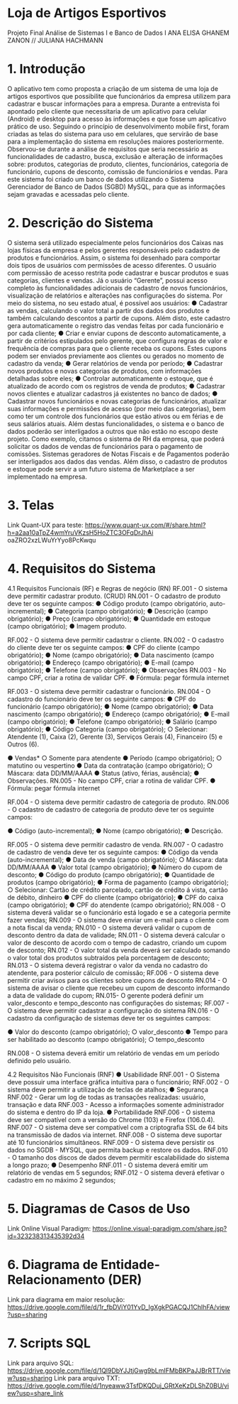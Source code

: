 # Loja de Artigos Esportivos
Projeto Final Análise de Sistemas I e Banco de Dados I
ANA ELISA GHANEM ZANON // JULIANA HACHMANN

# 1. Introdução
O aplicativo tem como proposta a criação de um sistema de uma loja de artigos esportivos que possibilite que funcionários da empresa utilizem para cadastrar e buscar informações para a empresa. Durante a entrevista foi apontado pelo cliente que necessitaria de um aplicativo para celular (Android) e desktop para acesso às informações e que fosse um aplicativo prático de uso. Seguindo o princípio de desenvolvimento mobile first, foram criadas as telas do sistema para uso em celulares, que servirão de base para a implementação do sistema em resoluções maiores posteriormente. Observou-se durante a análise de requisitos que seria necessário as funcionalidades de cadastro, busca, exclusão e alteração de informações sobre: produtos, categorias de produto, clientes, funcionários, categoria de funcionário, cupons de desconto, comissão de funcionários e vendas. Para este sistema foi criado um banco de dados utilizando o Sistema Gerenciador de Banco de Dados (SGBD) MySQL, para que as informações sejam gravadas e acessadas pelo cliente.

# 2. Descrição do Sistema

O sistema será utilizado especialmente pelos funcionários dos Caixas nas lojas físicas da empresa e pelos gerentes responsáveis pelo cadastro de produtos e funcionários. Assim, o sistema foi desenhado para comportar dois tipos de usuários com permissões de acesso diferentes. O usuário com permissão de acesso restrita pode cadastrar e buscar produtos e suas categorias, clientes e vendas. Já o usuário “Gerente”, possui acesso completo às funcionalidades adicionais de cadastro de novos funcionários, visualização de relatórios e alterações nas configurações do sistema.
Por meio do sistema, no seu estado atual, é possível aos usuários:
● Cadastrar as vendas, calculando o valor total a partir dos dados dos produtos e também calculando descontos a partir de cupons. Além disto, este cadastro gera automaticamente o registro das vendas feitas por cada funcionário e por cada cliente;
● Criar e enviar cupons de desconto automaticamente, a partir de critérios estipulados pelo gerente, que configura regras de valor e frequência de compras para que o cliente receba os cupons. Estes cupons podem ser enviados previamente aos clientes ou gerados no momento de cadastro da venda;
● Gerar relatórios de venda por período;
● Cadastrar novos produtos e novas categorias de produtos, com informações
detalhadas sobre eles;
● Controlar automaticamente o estoque, que é atualizado de acordo com os registros de venda de produtos;
● Cadastrar novos clientes e atualizar cadastros já existentes no banco de dados;
● Cadastrar novos funcionários e novas categorias de funcionários, atualizar suas informações e permissões de acesso (por meio das categorias), bem como ter um controle dos funcionários que estão ativos ou em férias e de seus salários atuais. Além destas funcionalidades, o sistema e o banco de dados poderão ser interligados a outros que não estão no escopo deste projeto. Como exemplo, citamos o sistema de RH da empresa, que poderá solicitar os dados de vendas de funcionários para o pagamento de comissões. Sistemas geradores de Notas Fiscais e de Pagamentos poderão ser interligados aos dados das vendas. Além disso, o cadastro de produtos e estoque pode servir a um futuro sistema de Marketplace a ser implementado na empresa.

# 3. Telas
Link Quant-UX para teste:
https://www.quant-ux.com/#/share.html?h=a2aa10aTpZ4wmYruVKzsH5HoZTC3OFqDrJhAi
oaZRO2xzLWuYrYyo8PcKwqu

# 4. Requisitos do Sistema

4.1 Requisitos Funcionais (RF) e Regras de negócio (RN)
RF.001 - O sistema deve permitir cadastrar produto. (CRUD)
RN.001 - O cadastro de produto deve ter os seguinte campos:
● Código produto (campo obrigatório, auto-incremental);
● Categoria (campo obrigatório);
● Descrição (campo obrigatório);
● Preço (campo obrigatório);
● Quantidade em estoque (campo obrigatório);
● Imagem produto.

RF.002 - O sistema deve permitir cadastrar o cliente.
RN.002 - O cadastro do cliente deve ter os seguinte campos:
● CPF do cliente (campo obrigatório);
● Nome (campo obrigatório);
● Data nascimento (campo obrigatório);
● Endereço (campo obrigatório);
● E-mail (campo obrigatório);
● Telefone (campo obrigatório);
● Observações
RN.003 - No campo CPF, criar a rotina de validar CPF.
● Fórmula: pegar fórmula internet

RF.003 - O sistema deve permitir cadastrar o funcionário.
RN.004 - O cadastro do funcionário deve ter os seguinte campos:
● CPF do funcionário (campo obrigatório);
● Nome (campo obrigatório);
● Data nascimento (campo obrigatório);
● Endereço (campo obrigatório);
● E-mail (campo obrigatório);
● Telefone (campo obrigatório);
● Salário (campo obrigatório);
● Código Categoria (campo obrigatório);
○ Selecionar: Atendente (1), Caixa (2), Gerente (3), Serviços Gerais (4), Financeiro (5) e Outros (6).

● Vendas*
○ Somente para atendente
● Período (campo obrigatório);
○ matutino ou vespertino
● Data da contratação (campo obrigatório);
○ Máscara: data DD/MM/AAAA
● Status (ativo, férias, ausência);
● Observações.
RN.005 - No campo CPF, criar a rotina de validar CPF.
● Fórmula: pegar fórmula internet

RF.004 - O sistema deve permitir cadastro de categoria de produto.
RN.006 - O cadastro de cadastro de categoria de produto deve ter os seguinte campos:

● Código (auto-incremental);
● Nome (campo obrigatório);
● Descrição.

RF.005 - O sistema deve permitir cadastro de venda.
RN.007 - O cadastro de cadastro de venda deve ter os seguinte campos:
● Código da venda (auto-incremental);
● Data de venda (campo obrigatório);
○ Máscara: data DD/MM/AAAA
● Valor total (campo obrigatório);
● Número do cupom de desconto;
● Código do produto (campo obrigatório);
● Quantidade de produtos (campo obrigatório);
● Forma de pagamento (campo obrigatório);
○ Selecionar: Cartão de crédito parcelado, cartão de crédito á vista, cartão de débito, dinheiro
● CPF do cliente (campo obrigatório);
● CPF do caixa (campo obrigatório);
● CPF do atendente (campo obrigatório);
RN.008 - O sistema deverá validar se o funcionário está logado e se a
categoria permite fazer vendas;
RN.009 - O sistema deve enviar um e-mail para o cliente com a nota fiscal da venda;
RN.010 - O sistema deverá validar o cupom de desconto dentro da data de validade;
RN.011 - O sistema deverá calcular o valor de desconto de acordo com o tempo de cadastro, criando um cupom de desconto;
RN.012 - O valor total da venda deverá ser calculado somando o valor total dos produtos subtraídos pela porcentagem de desconto;
RN.013 - O sistema deverá registrar o valor da venda no cadastro do atendente, para posterior cálculo de comissão;
RF.006 - O sistema deve permitir criar avisos para os clientes sobre cupons de desconto
RN.014 - O sistema de avisar o cliente que recebeu um cupom de desconto informando a data de validade do cupom;
RN.015- O gerente poderá definir um valor_desconto e tempo_desconto nas configurações do sistemas;
RF.007 - O sistema deve permitir cadastrar a configuração do sistema
RN.016 - O cadastro da configuração de sistemas deve ter os seguintes campos:

● Valor do desconto (campo obrigatório);
○ valor_desconto
● Tempo para ser habilitado ao desconto (campo obrigatório);
○ tempo_desconto

RN.008 - O sistema deverá emitir um relatório de vendas em um período definido pelo usuário.

4.2 Requisitos Não Funcionais (RNF)
● Usabilidade
RNF.001 - O Sistema deve possuir uma interface gráfica intuitiva para o funcionário;
RNF.002 - O sistema deve permitir a utilização de teclas de atalhos;
● Segurança
RNF.002 - Gerar um log de todas as transações realizadas: usuário, transação e data
RNF.003 - Acesso a informações somente administrador do sistema e dentro do IP da loja.
● Portabilidade
RNF.006 - O sistema deve ser compatível com a versão do Chrome (103) e Firefox (106.0.4).
RNF.007 - O sistema deve ser compatível com a criptografia SSL de 64 bits na
transmissão de dados via internet.
RNF.008 - O sistema deve suportar até 10 funcionários simultâneos.
RNF.009 - O sistema deve persistir os dados no SGDB - MYSQL, que permita backup e restore os dados.
RNF.010 - O tamanho dos discos de dados devem permitir escalabilidade do sistema a longo prazo;
● Desempenho
RNF.011 - O sistema deverá emitir um relatório de vendas em 5 segundos;
RNF.012 - O sistema deverá efetivar o cadastro em no máximo 2 segundos;


# 5. Diagramas de Casos de Uso

Link Online Visual Paradigm:
https://online.visual-paradigm.com/share.jsp?id=323238313435392d34

# 6. Diagrama de Entidade-Relacionamento (DER)

Link para diagrama em maior resolução:
https://drive.google.com/file/d/1r_fbDViY01YvD_IgXgkPGACQJ1ChIhFA/view?usp=sharing

# 7. Scripts SQL
Link para arquivo SQL:
https://drive.google.com/file/d/1Ql9DbYJJtjGwg9bLmIFMbBKPaJJBrRTT/view?usp=sharing
Link para arquivo TXT:
https://drive.google.com/file/d/1nyeaww3TsfDKQDuj_GRtXeKzDLShZ0BU/view?usp=share_link
